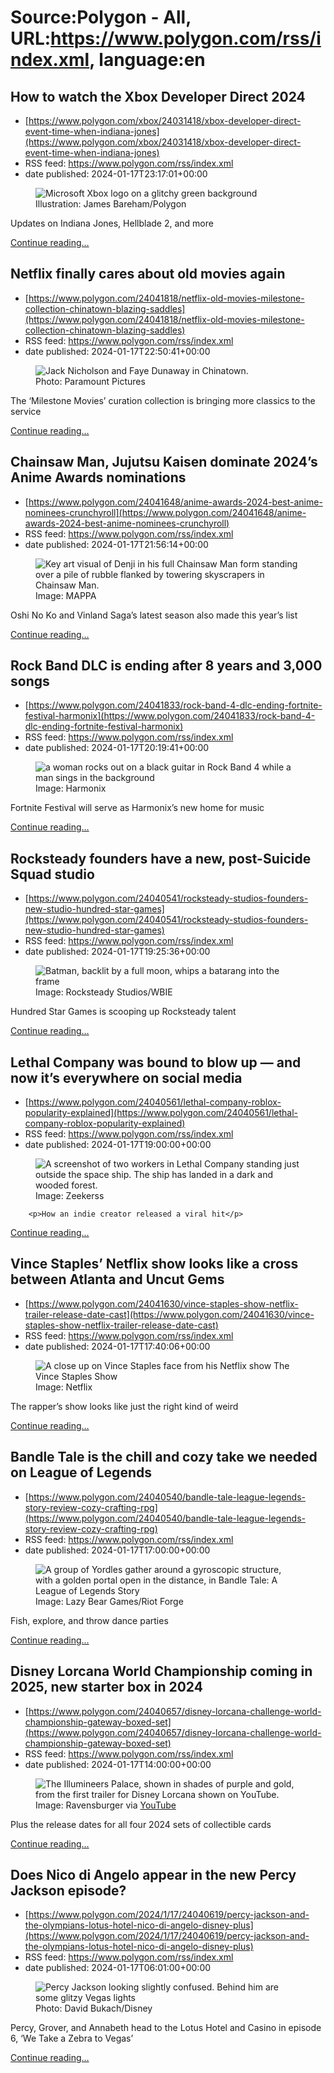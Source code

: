 # Source:Polygon -  All, URL:https://www.polygon.com/rss/index.xml, language:en

## How to watch the Xbox Developer Direct 2024
 - [https://www.polygon.com/xbox/24031418/xbox-developer-direct-event-time-when-indiana-jones](https://www.polygon.com/xbox/24031418/xbox-developer-direct-event-time-when-indiana-jones)
 - RSS feed: https://www.polygon.com/rss/index.xml
 - date published: 2024-01-17T23:17:01+00:00

<figure>
      <img alt="Microsoft Xbox logo on a glitchy green background" src="https://cdn.vox-cdn.com/thumbor/_K61zQ6zjh5kEDTBrTSyNEIMAHo=/0x156:3000x1844/640x360/cdn.vox-cdn.com/uploads/chorus_image/image/73038083/jbareham_220118_ecl1087_stock_xbox_0002.0.jpg" />
        <figcaption>Illustration: James Bareham/Polygon</figcaption>
    </figure>

  <p>Updates on Indiana Jones, Hellblade 2, and more</p>
  <p>
    <a href="https://www.polygon.com/xbox/24031418/xbox-developer-direct-event-time-when-indiana-jones">Continue reading&hellip;</a>
  </p>

## Netflix finally cares about old movies again
 - [https://www.polygon.com/24041818/netflix-old-movies-milestone-collection-chinatown-blazing-saddles](https://www.polygon.com/24041818/netflix-old-movies-milestone-collection-chinatown-blazing-saddles)
 - RSS feed: https://www.polygon.com/rss/index.xml
 - date published: 2024-01-17T22:50:41+00:00

<figure>
      <img alt="Jack Nicholson and Faye Dunaway in Chinatown." src="https://cdn.vox-cdn.com/thumbor/hkZuHHslzzDrV9X3oQhTfT_PwbE=/0x0:1520x855/640x360/cdn.vox-cdn.com/uploads/chorus_image/image/73063628/chinatown_thumb2.0.jpg" />
        <figcaption>Photo: Paramount Pictures</figcaption>
    </figure>

  <p>The ‘Milestone Movies’ curation collection is bringing more classics to the service</p>
  <p>
    <a href="https://www.polygon.com/24041818/netflix-old-movies-milestone-collection-chinatown-blazing-saddles">Continue reading&hellip;</a>
  </p>

## Chainsaw Man, Jujutsu Kaisen dominate 2024’s Anime Awards nominations
 - [https://www.polygon.com/24041648/anime-awards-2024-best-anime-nominees-crunchyroll](https://www.polygon.com/24041648/anime-awards-2024-best-anime-nominees-crunchyroll)
 - RSS feed: https://www.polygon.com/rss/index.xml
 - date published: 2024-01-17T21:56:14+00:00

<figure>
      <img alt="Key art visual of Denji in his full Chainsaw Man form standing over a pile of rubble flanked by towering skyscrapers in Chainsaw Man." src="https://cdn.vox-cdn.com/thumbor/Yq5iSsdH2qwFsdKON_L2aOmYCXI=/0x0:1920x1080/640x360/cdn.vox-cdn.com/uploads/chorus_image/image/73063445/chainsaw_man.0.jpg" />
        <figcaption>Image: MAPPA</figcaption>
    </figure>

  <p>Oshi No Ko and Vinland Saga’s latest season also made this year’s list</p>
  <p>
    <a href="https://www.polygon.com/24041648/anime-awards-2024-best-anime-nominees-crunchyroll">Continue reading&hellip;</a>
  </p>

## Rock Band DLC is ending after 8 years and 3,000 songs
 - [https://www.polygon.com/24041833/rock-band-4-dlc-ending-fortnite-festival-harmonix](https://www.polygon.com/24041833/rock-band-4-dlc-ending-fortnite-festival-harmonix)
 - RSS feed: https://www.polygon.com/rss/index.xml
 - date published: 2024-01-17T20:19:41+00:00

<figure>
      <img alt="a woman rocks out on a black guitar in Rock Band 4 while a man sings in the background" src="https://cdn.vox-cdn.com/thumbor/IdSAoWJ88uRgl1pZIzVVowzMsHw=/0x0:1920x1080/640x360/cdn.vox-cdn.com/uploads/chorus_image/image/73063129/rock_band_4.0.0.jpg" />
        <figcaption>Image: Harmonix</figcaption>
    </figure>

  <p>Fortnite Festival will serve as Harmonix’s new home for music</p>
  <p>
    <a href="https://www.polygon.com/24041833/rock-band-4-dlc-ending-fortnite-festival-harmonix">Continue reading&hellip;</a>
  </p>

## Rocksteady founders have a new, post-Suicide Squad studio
 - [https://www.polygon.com/24040541/rocksteady-studios-founders-new-studio-hundred-star-games](https://www.polygon.com/24040541/rocksteady-studios-founders-new-studio-hundred-star-games)
 - RSS feed: https://www.polygon.com/rss/index.xml
 - date published: 2024-01-17T19:25:36+00:00

<figure>
      <img alt="Batman, backlit by a full moon, whips a batarang into the frame" src="https://cdn.vox-cdn.com/thumbor/Anat1E6NSYP23SYk-R1kw6Uko9A=/0x0:1920x1080/640x360/cdn.vox-cdn.com/uploads/chorus_image/image/73062905/batman-arkham-knight-batarang_1920.0.0.1540783958.0.jpg" />
        <figcaption>Image: Rocksteady Studios/WBIE</figcaption>
    </figure>

  <p>Hundred Star Games is scooping up Rocksteady talent</p>
  <p>
    <a href="https://www.polygon.com/24040541/rocksteady-studios-founders-new-studio-hundred-star-games">Continue reading&hellip;</a>
  </p>

## Lethal Company was bound to blow up — and now it’s everywhere on social media
 - [https://www.polygon.com/24040561/lethal-company-roblox-popularity-explained](https://www.polygon.com/24040561/lethal-company-roblox-popularity-explained)
 - RSS feed: https://www.polygon.com/rss/index.xml
 - date published: 2024-01-17T19:00:00+00:00

<figure>
      <img alt="A screenshot of two workers in Lethal Company standing just outside the space ship. The ship has landed in a dark and wooded forest." src="https://cdn.vox-cdn.com/thumbor/jj5-EG_wmPJRrwtFBkLyMgGDFFk=/0x0:1600x900/640x360/cdn.vox-cdn.com/uploads/chorus_image/image/73062780/ss_27eb66c9d0e327f90915cef23b1377e9b10bc27b.0.jpg" />
        <figcaption>Image: Zeekerss</figcaption>
    </figure>


  		<p>How an indie creator released a viral hit</p>
  <p>
    <a href="https://www.polygon.com/24040561/lethal-company-roblox-popularity-explained">Continue reading&hellip;</a>
  </p>

## Vince Staples’ Netflix show looks like a cross between Atlanta and Uncut Gems
 - [https://www.polygon.com/24041630/vince-staples-show-netflix-trailer-release-date-cast](https://www.polygon.com/24041630/vince-staples-show-netflix-trailer-release-date-cast)
 - RSS feed: https://www.polygon.com/rss/index.xml
 - date published: 2024-01-17T17:40:06+00:00

<figure>
      <img alt="A close up on Vince Staples face from his Netflix show The Vince Staples Show" src="https://cdn.vox-cdn.com/thumbor/pwnnAElOTIny5R9kg3u1-eRVk3E=/0x28:2157x1241/640x360/cdn.vox-cdn.com/uploads/chorus_image/image/73062461/Vince_Staples.0.png" />
        <figcaption>Image: Netflix</figcaption>
    </figure>

  <p>The rapper’s show looks like just the right kind of weird</p>
  <p>
    <a href="https://www.polygon.com/24041630/vince-staples-show-netflix-trailer-release-date-cast">Continue reading&hellip;</a>
  </p>

## Bandle Tale is the chill and cozy take we needed on League of Legends
 - [https://www.polygon.com/24040540/bandle-tale-league-legends-story-review-cozy-crafting-rpg](https://www.polygon.com/24040540/bandle-tale-league-legends-story-review-cozy-crafting-rpg)
 - RSS feed: https://www.polygon.com/rss/index.xml
 - date published: 2024-01-17T17:00:00+00:00

<figure>
      <img alt="A group of Yordles gather around a gyroscopic structure, with a golden portal open in the distance, in Bandle Tale: A League of Legends Story" src="https://cdn.vox-cdn.com/thumbor/LAwb2dPAEaZD0odyhRz4b68cp90=/0x0:1920x1080/640x360/cdn.vox-cdn.com/uploads/chorus_image/image/73062273/ss_4e7c8f414ee7b5c3cf092901baf5662613f80037.0.jpg" />
        <figcaption>Image: Lazy Bear Games/Riot Forge</figcaption>
    </figure>

  <p>Fish, explore, and throw dance parties</p>
  <p>
    <a href="https://www.polygon.com/24040540/bandle-tale-league-legends-story-review-cozy-crafting-rpg">Continue reading&hellip;</a>
  </p>

## Disney Lorcana World Championship coming in 2025, new starter box in 2024
 - [https://www.polygon.com/24040657/disney-lorcana-challenge-world-championship-gateway-boxed-set](https://www.polygon.com/24040657/disney-lorcana-challenge-world-championship-gateway-boxed-set)
 - RSS feed: https://www.polygon.com/rss/index.xml
 - date published: 2024-01-17T14:00:00+00:00

<figure>
      <img alt="The Illumineers Palace, shown in shades of purple and gold, from the first trailer for Disney Lorcana shown on YouTube." src="https://cdn.vox-cdn.com/thumbor/isjCY8jZR16agv9tricNVPcYIXo=/0x0:1920x1080/640x360/cdn.vox-cdn.com/uploads/chorus_image/image/73061661/vlcsnap_2024_01_16_15h22m17s370.0.jpg" />
        <figcaption>Image: Ravensburger via <a class="ql-link" href="https://youtu.be/NChQz3Pjkp4?si=4yfm_nSYttResHTL" target="_blank">YouTube</a></figcaption>
    </figure>

  <p>Plus the release dates for all four 2024 sets of collectible cards</p>
  <p>
    <a href="https://www.polygon.com/24040657/disney-lorcana-challenge-world-championship-gateway-boxed-set">Continue reading&hellip;</a>
  </p>

## Does Nico di Angelo appear in the new Percy Jackson episode?
 - [https://www.polygon.com/2024/1/17/24040619/percy-jackson-and-the-olympians-lotus-hotel-nico-di-angelo-disney-plus](https://www.polygon.com/2024/1/17/24040619/percy-jackson-and-the-olympians-lotus-hotel-nico-di-angelo-disney-plus)
 - RSS feed: https://www.polygon.com/rss/index.xml
 - date published: 2024-01-17T06:01:00+00:00

<figure>
      <img alt="Percy Jackson looking slightly confused. Behind him are some glitzy Vegas lights" src="https://cdn.vox-cdn.com/thumbor/hwnNb6xIl62fxumhajMZc9b8u9c=/0x156:3000x1844/640x360/cdn.vox-cdn.com/uploads/chorus_image/image/73061124/165832_8884_v1_9cac761c.0.jpeg" />
        <figcaption>Photo: David Bukach/Disney</figcaption>
    </figure>

  <p>Percy, Grover, and Annabeth head to the Lotus Hotel and Casino in episode 6, ‘We Take a Zebra to Vegas’</p>
  <p>
    <a href="https://www.polygon.com/2024/1/17/24040619/percy-jackson-and-the-olympians-lotus-hotel-nico-di-angelo-disney-plus">Continue reading&hellip;</a>
  </p>

